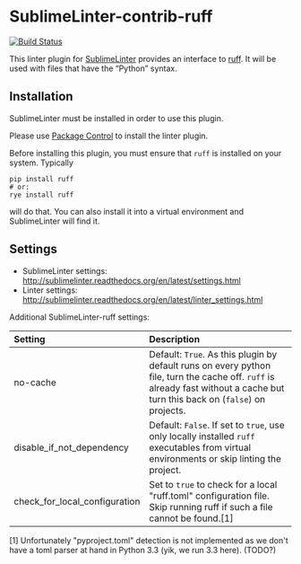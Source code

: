 SublimeLinter-contrib-ruff
==========================

[![Build Status](https://travis-ci.org/SublimeLinter/SublimeLinter-contrib-ruff.svg?branch=master)](https://travis-ci.org/SublimeLinter/SublimeLinter-contrib-ruff)

This linter plugin for [SublimeLinter](https://github.com/SublimeLinter/SublimeLinter) provides an interface to [ruff](https://docs.astral.sh/ruff/). It will be used with files that have the “Python” syntax.

## Installation
SublimeLinter must be installed in order to use this plugin. 

Please use [Package Control](https://packagecontrol.io) to install the linter plugin.

Before installing this plugin, you must ensure that `ruff` is installed on your system. Typically

```
pip install ruff
# or:
rye install ruff
```

will do that.  You can also install it into a virtual environment and SublimeLinter will find it.


## Settings
- SublimeLinter settings: http://sublimelinter.readthedocs.org/en/latest/settings.html
- Linter settings: http://sublimelinter.readthedocs.org/en/latest/linter_settings.html

Additional SublimeLinter-ruff settings:

|Setting|Description    |
|:------|:--------------|
|no-cache                  |Default: `True`.  As this plugin by default runs on every python file, turn the cache off.  `ruff` is already fast without a cache but turn this back on (`false`) on projects.|
|disable_if_not_dependency |Default: `False`.  If set to `true`, use only locally installed `ruff` executables from virtual environments or skip linting the project.
|check_for_local_configuration |Set to `true` to check for a local "ruff.toml" configuration file. Skip running ruff if such a file cannot be found.[1]|


[1] Unfortunately "pyproject.toml" detection is not implemented as we don't have a toml parser at hand in Python 3.3 (yik, we run 3.3 here). (TODO?)

